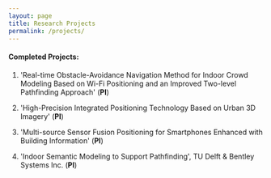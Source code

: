 ```yaml
---
layout: page
title: Research Projects
permalink: /projects/
---
```



#### Completed Projects:

1) 'Real-time Obstacle-Avoidance Navigation Method for Indoor Crowd Modeling Based on Wi-Fi Positioning and an Improved Two-level Pathfinding Approach' (**PI**)

2) 'High-Precision Integrated Positioning Technology Based on Urban 3D Imagery' (**PI**)

3) 'Multi-source Sensor Fusion Positioning for Smartphones Enhanced with Building Information' (**PI**) 

4) 'Indoor Semantic Modeling to Support Pathfinding',  TU Delft & Bentley Systems Inc.  (**PI**)
